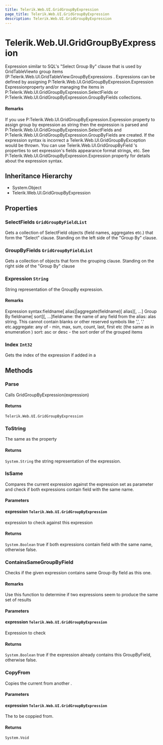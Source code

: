 ```yaml
---
title: Telerik.Web.UI.GridGroupByExpression
page_title: Telerik.Web.UI.GridGroupByExpression
description: Telerik.Web.UI.GridGroupByExpression
---
```


# Telerik.Web.UI.GridGroupByExpression

Expression similar to SQL's "Select Group By" clause that is used by
                GridTableViewto group items
                (P:Telerik.Web.UI.GridTableView.GroupByExpressions . Expressions can be defined by
                assigning P:Telerik.Web.UI.GridGroupByExpression.Expression Expressionproperty and/or managing the
                items in P:Telerik.Web.UI.GridGroupByExpression.SelectFields or
                P:Telerik.Web.UI.GridGroupByExpression.GroupByFields collections.

#### Remarks
If you use P:Telerik.Web.UI.GridGroupByExpression.Expression property to assign
                group by expression as string then the expression is parsed and
                P:Telerik.Web.UI.GridGroupByExpression.SelectFields and
                P:Telerik.Web.UI.GridGroupByExpression.GroupByFields are created. If the
                expression syntax is incorrect a Telerik.Web.UI.GridGroupByException would be
                thrown. You can use Telerik.Web.UI.GridGroupByField 's properties to set
                expression's fields appearance format strings, etc. See
                P:Telerik.Web.UI.GridGroupByExpression.Expression property for details about the expression syntax.

## Inheritance Hierarchy

* System.Object
* Telerik.Web.UI.GridGroupByExpression

## Properties

###  SelectFields `GridGroupByFieldList`

Gets a collection of SelectField objects (field names, aggregates etc.) that form
            the "Select" clause. Standing on the left side of the "Group By" clause.

###  GroupByFields `GridGroupByFieldList`

Gets a collection of  objects that form the grouping
                clause. Standing on the right side of the "Group By" clause

###  Expression `String`

String representation of the GroupBy expression.

#### Remarks
Expression syntax:fieldname[ alias]|aggregate(fieldname)[ alias][, ...] Group By fieldname[
                sort][, ...]fieldname: the name of any field from the
                        alias: alas string. This cannot contain blanks or other
                    reserved symbols like ',', '.' etc.aggregate: any of - min, max,
                        sum, count, last, first etc (the same
                        as in  enumeration )
                    sort: asc or desc - the sort order of
                    the grouped items

###  Index `Int32`

Gets the index of the expression if added in a

## Methods

###  Parse

Calls GridGroupByExpression(expression)

#### Returns

`Telerik.Web.UI.GridGroupByExpression` 

###  ToString

The same as the  property

#### Returns

`System.String` the string representation of the expression.

###  IsSame

Compares the current expression against the expression set as parameter and check
            if both expressions contain field with the same name.

#### Parameters

#### expression `Telerik.Web.UI.GridGroupByExpression`

expression to check against this expression

#### Returns

`System.Boolean` true if both expressions contain field with the same name,
            otherwise false.

###  ContainsSameGroupByField

Checks if the given expression contains same Group-By field as this one.

#### Remarks
Use this function to determine if two expressions seem to produce the same set of results

#### Parameters

#### expression `Telerik.Web.UI.GridGroupByExpression`

Expression to check

#### Returns

`System.Boolean` true if the expression already contains this GroupByField, otherwise
            false.

###  CopyFrom

Copies the current  from another .

#### Parameters

#### expression `Telerik.Web.UI.GridGroupByExpression`

The  to be coppied from.

#### Returns

`System.Void` 

